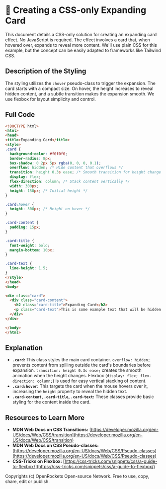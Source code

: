 # 🐞 Creating a CSS-only Expanding Card


This document details a CSS-only solution for creating an expanding card effect.  No JavaScript is required. The effect involves a card that, when hovered over, expands to reveal more content.  We'll use plain CSS for this example, but the concept can be easily adapted to frameworks like Tailwind CSS.

## Description of the Styling

The styling utilizes the `:hover` pseudo-class to trigger the expansion. The card starts with a compact size. On hover, the height increases to reveal hidden content, and a subtle transition makes the expansion smooth. We use flexbox for layout simplicity and control.


## Full Code

```html
<!DOCTYPE html>
<html>
<head>
<title>Expanding Card</title>
<style>
.card {
  background-color: #f0f0f0;
  border-radius: 8px;
  box-shadow: 0 2px 5px rgba(0, 0, 0, 0.1);
  overflow: hidden; /* Hide content that overflows */
  transition: height 0.3s ease; /* Smooth transition for height change */
  display: flex;
  flex-direction: column; /* Stack content vertically */
  width: 300px;
  height: 150px; /* Initial height */
}

.card:hover {
  height: 300px; /* Height on hover */
}

.card-content {
  padding: 15px;
}

.card-title {
  font-weight: bold;
  margin-bottom: 10px;
}

.card-text {
  line-height: 1.5;
}
</style>
</head>
<body>

<div class="card">
  <div class="card-content">
    <h2 class="card-title">Expanding Card</h2>
    <p class="card-text">This is some example text that will be hidden until you hover over the card. This effect is achieved entirely using CSS.  No JavaScript is needed.</p>
  </div>
</div>

</body>
</html>
```

## Explanation

* **`.card`:** This class styles the main card container.  `overflow: hidden;` prevents content from spilling outside the card's boundaries before expansion. `transition: height 0.3s ease;` creates the smooth animation when the height changes.  Flexbox (`display: flex; flex-direction: column;`) is used for easy vertical stacking of content.
* **`.card:hover`:** This targets the card when the mouse hovers over it, increasing the `height` property to reveal the hidden text.
* **`.card-content`, `.card-title`, `.card-text`:** These classes provide basic styling for the content inside the card.


## Resources to Learn More

* **MDN Web Docs on CSS Transitions:** [https://developer.mozilla.org/en-US/docs/Web/CSS/transition](https://developer.mozilla.org/en-US/docs/Web/CSS/transition)
* **MDN Web Docs on CSS Pseudo-classes:** [https://developer.mozilla.org/en-US/docs/Web/CSS/Pseudo-classes](https://developer.mozilla.org/en-US/docs/Web/CSS/Pseudo-classes)
* **CSS-Tricks on Flexbox:** [https://css-tricks.com/snippets/css/a-guide-to-flexbox/](https://css-tricks.com/snippets/css/a-guide-to-flexbox/)


Copyrights (c) OpenRockets Open-source Network. Free to use, copy, share, edit or publish.

